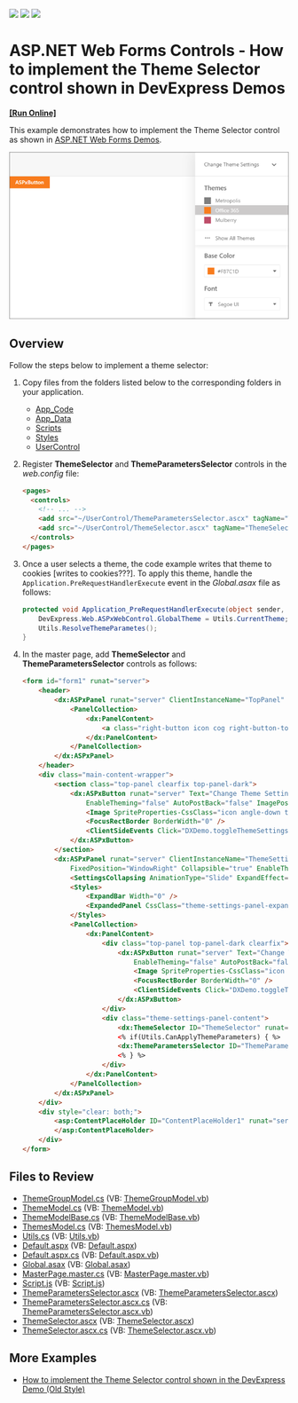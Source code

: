 <!-- default badges list -->
![](https://img.shields.io/endpoint?url=https://codecentral.devexpress.com/api/v1/VersionRange/134106079/17.2.3%2B)
[![](https://img.shields.io/badge/Open_in_DevExpress_Support_Center-FF7200?style=flat-square&logo=DevExpress&logoColor=white)](https://supportcenter.devexpress.com/ticket/details/T590818)
[![](https://img.shields.io/badge/📖_How_to_use_DevExpress_Examples-e9f6fc?style=flat-square)](https://docs.devexpress.com/GeneralInformation/403183)
<!-- default badges end -->
<!-- default file list -->
# ASP.NET Web Forms Controls - How to implement the Theme Selector control shown in DevExpress Demos
<!-- run online -->
**[[Run Online]](https://codecentral.devexpress.com/134106079/)**
<!-- run online end -->

This example demonstrates how to implement the Theme Selector control as shown in [ASP.NET Web Forms Demos](https://demos.devexpress.com/ASP/). 

![Theme Selector](image.png)

## Overview

Follow the steps below to implement a theme selector:

1. Copy files from the folders listed below to the corresponding folders in your application.

    * [App_Code](./CS/App_Code)
    * [App_Data](./CS/App_Data)
    * [Scripts](./CS/Scripts)
    * [Styles](./CS/Styles)
    * [UserControl](./CS/UserControl)

2. Register **ThemeSelector** and **ThemeParametersSelector** controls in the *web.config* file:

   ```aspx
   <pages>
     <controls>
       <!-- ... -->
       <add src="~/UserControl/ThemeParametersSelector.ascx" tagName="ThemeParametersSelector" tagPrefix="dx" />
       <add src="~/UserControl/ThemeSelector.ascx" tagName="ThemeSelector" tagPrefix="dx" />
     </controls>
   </pages>
   ```

3. Once a user selects a theme, the code example writes that theme to cookies [writes to cookies???]. To apply this theme, handle the `Application.PreRequestHandlerExecute` event in the *Global.asax* file as follows:

   ```cs
   protected void Application_PreRequestHandlerExecute(object sender, EventArgs e) {
       DevExpress.Web.ASPxWebControl.GlobalTheme = Utils.CurrentTheme;
       Utils.ResolveThemeParametes();
   }
   ```

4. In the master page, add **ThemeSelector** and **ThemeParametersSelector** controls as follows:

   ```aspx
   <form id="form1" runat="server">
       <header>
           <dx:ASPxPanel runat="server" ClientInstanceName="TopPanel" CssClass="header-panel" FixedPosition="WindowTop" EnableTheming="false">
               <PanelCollection>
                   <dx:PanelContent>
                       <a class="right-button icon cog right-button-toggle-themes-panel" href="javascript:void(0)" onclick="DXDemo.toggleThemeSettingsPanel(); return false;"></a>
                   </dx:PanelContent>
               </PanelCollection>
           </dx:ASPxPanel>
       </header>
       <div class="main-content-wrapper">
           <section class="top-panel clearfix top-panel-dark">
               <dx:ASPxButton runat="server" Text="Change Theme Settings" CssClass="theme-settings-menu-button adaptive"
                   EnableTheming="false" AutoPostBack="false" ImagePosition="Right" UseSubmitBehavior="false">
                   <Image SpriteProperties-CssClass="icon angle-down theme-settings-menu-button-image" />
                   <FocusRectBorder BorderWidth="0" />
                   <ClientSideEvents Click="DXDemo.toggleThemeSettingsPanel" />
               </dx:ASPxButton>
           </section>
           <dx:ASPxPanel runat="server" ClientInstanceName="ThemeSettingsPanel" CssClass="theme-settings-panel"
               FixedPosition="WindowRight" Collapsible="true" EnableTheming="false" ScrollBars="Auto">
               <SettingsCollapsing AnimationType="Slide" ExpandEffect="PopupToLeft" ExpandButton-Visible="false" />
               <Styles>
                   <ExpandBar Width="0" />
                   <ExpandedPanel CssClass="theme-settings-panel-expanded"></ExpandedPanel>
               </Styles>
               <PanelCollection>
                   <dx:PanelContent>
                       <div class="top-panel top-panel-dark clearfix">
                           <dx:ASPxButton runat="server" Text="Change Theme Settings" CssClass="theme-settings-menu-button"
                               EnableTheming="false" AutoPostBack="false" ImagePosition="Right" HorizontalAlign="Left" UseSubmitBehavior="false">
                               <Image SpriteProperties-CssClass="icon angle-down theme-settings-menu-button-image" />
                               <FocusRectBorder BorderWidth="0" />
                               <ClientSideEvents Click="DXDemo.toggleThemeSettingsPanel" />
                           </dx:ASPxButton>
                       </div>
                       <div class="theme-settings-panel-content">
                           <dx:ThemeSelector ID="ThemeSelector" runat="server" />
                           <% if(Utils.CanApplyThemeParameters) { %>
                           <dx:ThemeParametersSelector ID="ThemeParametersSelector" runat="server" />
                           <% } %>
                       </div>
                   </dx:PanelContent>
               </PanelCollection>
           </dx:ASPxPanel>
       </div>
       <div style="clear: both;">
           <asp:ContentPlaceHolder ID="ContentPlaceHolder1" runat="server">
           </asp:ContentPlaceHolder>
       </div>
   </form>
   ```

## Files to Review
* [ThemeGroupModel.cs](./CS/App_Code/ThemeGroupModel.cs) (VB: [ThemeGroupModel.vb](./VB/App_Code/ThemeGroupModel.vb))
* [ThemeModel.cs](./CS/App_Code/ThemeModel.cs) (VB: [ThemeModel.vb](./VB/App_Code/ThemeModel.vb))
* [ThemeModelBase.cs](./CS/App_Code/ThemeModelBase.cs) (VB: [ThemeModelBase.vb](./VB/App_Code/ThemeModelBase.vb))
* [ThemesModel.cs](./CS/App_Code/ThemesModel.cs) (VB: [ThemesModel.vb](./VB/App_Code/ThemesModel.vb))
* [Utils.cs](./CS/App_Code/Utils.cs) (VB: [Utils.vb](./VB/App_Code/Utils.vb))
* [Default.aspx](./CS/Default.aspx) (VB: [Default.aspx](./VB/Default.aspx))
* [Default.aspx.cs](./CS/Default.aspx.cs) (VB: [Default.aspx.vb](./VB/Default.aspx.vb))
* [Global.asax](./CS/Global.asax) (VB: [Global.asax](./VB/Global.asax))
* [MasterPage.master.cs](./CS/MasterPage.master.cs) (VB: [MasterPage.master.vb](./VB/MasterPage.master.vb))
* [Script.js](./CS/Scripts/Script.js) (VB: [Script.js](./VB/Scripts/Script.js))
* [ThemeParametersSelector.ascx](./CS/UserControl/ThemeParametersSelector.ascx) (VB: [ThemeParametersSelector.ascx](./VB/UserControl/ThemeParametersSelector.ascx))
* [ThemeParametersSelector.ascx.cs](./CS/UserControl/ThemeParametersSelector.ascx.cs) (VB: [ThemeParametersSelector.ascx.vb](./VB/UserControl/ThemeParametersSelector.ascx.vb))
* [ThemeSelector.ascx](./CS/UserControl/ThemeSelector.ascx) (VB: [ThemeSelector.ascx](./VB/UserControl/ThemeSelector.ascx))
* [ThemeSelector.ascx.cs](./CS/UserControl/ThemeSelector.ascx.cs) (VB: [ThemeSelector.ascx.vb](./VB/UserControl/ThemeSelector.ascx.vb))

## More Examples

* [How to implement the Theme Selector control shown in the DevExpress Demo (Old Style)](https://github.com/DevExpress-Examples/how-to-implement-a-theme-selector-control-similar-to-devexpress-demo-old-style-t504407)



